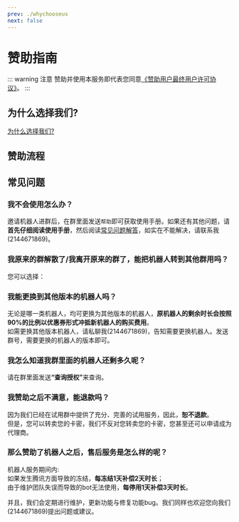 ```yaml
---
prev: ./whychooseus
next: false
---
```

# 赞助指南

::: warning 注意
赞助并使用本服务即代表您同意[《赞助用户最终用户许可协议》](/EULA)。
:::

## 为什么选择我们?
[为什么选择我们?](/shop/whychooseus.html)



## 赞助流程
<a-alert type="info" message="提示" show-icon>
<template slot="description">
可前往<b><a href="/announcement/saleactivity.html">此处</a></b>确认促销&优惠活动的举办情况和具体优惠。
</template>
</a-alert>
<template>
  <a-steps direction="vertical" :current="4" >
    <a-step v-for='item in vertical_steps' :title='item.title' :subTitle='item.subTitle'>
      <a-icon slot="icon" :type="item.icon" />
    <template slot="description">
      <div v-show="item.id===0">
        <a-tabs default-active-key="1" :size="size" @change="callback">
          <a-tab-pane key="1" tab="会战版">
            会战版只有yobot的相关功能，包括带网页的会战管理系统和一系列的伤害统计图表等，能满足基本的会战需求，<b>适合只用于会战的人。</B></br>赞助<b>5.99元/月</b>即可使用这个机器人。
          </a-tab-pane>
          <a-tab-pane key="2" tab="会战实用版">
            标准版在会战功能之外加入了更多的实用功能，包括:jjc查询、rank表速查、日程表、会战排名、会战报告等，使得其能满足游戏过程中的大部分需求。<b>适合希望其不仅能用于会战，还能用于游戏的其他方面的人</B>。<br>赞助<b>14.99元/月</b>即可使用这个机器人。
          </a-tab-pane>
          <a-tab-pane key="3" tab="娱乐版">
            娱乐版加入了大量的娱乐功能，如你问我答、pcr版的每日运势、网抑云语录、集卡游戏和大头菜市场等等。当然，还有一些神秘的隐藏功能(笑)。另外，为了功能的纯粹性，剥离了会战功能与大部分实用功能。<b>但是，考虑到部分群的实际需要，保留了竞技场查询功能。默认禁用，使用前请按照说明启用。</b>藉由使用本版本的机器人，可以满足大部分的娱乐需求。<b>适合只用于娱乐的人。</B><br>赞助<b>15.99元/月</b>即可使用这个机器人。
          </a-tab-pane>
          <a-tab-pane key="4" tab="终极版">
            终极版是<b>会战&实用版</b>与<b>娱乐版</b>的组合套装，既可以满足会战管理的需要，也可以满足在会战间隙的娱乐需求。<b>适合需求广泛，需要功能面面俱到的人。</B><br>赞助<b>17.99元/月</b>即可使用这个机器人。<b>(比单买两个版本劲省12.99元！)</b>
          </a-tab-pane>
        </a-tabs>
      </div>
        <div v-show="item.id===1">
          <a-tabs default-active-key="1" :size="size" @change="callback">
            <a-tab-pane key="1" tab="自助赞助">
              <a-alert type="info" show-icon >
              <template slot="message">商店目前支持以下支付方式：<a-icon type="alipay" :style="{ fontSize: '20px' }"/> </br>如果您希望使用 <a-icon type="wechat" :style="{ fontSize: '20px' }" /> <a-icon type="qq" :style="{ fontSize: '20px' }" /> 进行赞助或您身处境外，请转到“联系维护组赞助”。</template>
              </a-alert>
              <p>决定了赞助的机器人的类型之后，就请点击下方按钮打开商店页面，然后按流程完成赞助。若下方图片过小，您可以点击图片来放大。</p>
              <a-button type="primary">
                <a href="http://shop.xcwbot.com" target="_blank">打开商店页面</a>
              </a-button>
              <template>
                <div>
                  <a-steps :current="current_shop" @change="onChange_shop">
                    <a-step v-for="item in steps_shop" :key="item.title" :title="item.title" :description="item.description" />
                  </a-steps>
                  <div class="steps-content">
                    <p v-html="steps_shop[current_shop].content"></p>
                    <img :src="steps_shop[current_shop].image" :height="steps_shop[current_shop].image_height"/>
                  </div>
                  <div class="steps-action">
                    <a-button v-if="current_shop < steps_shop.length - 1" type="primary" @click="next_shop">
                      下一步
                    </a-button>
                    <a-button v-if="current_shop == steps_shop.length - 1" type="primary">
                      结束
                    </a-button>
                    <a-button v-if="current_shop > 0" style="margin-left: 8px" @click="prev_shop">
                      上一步
                    </a-button>
                  </div>
                </div>
              </template>
            </a-tab-pane>
            <a-tab-pane key="2" tab="联系维护组赞助" force-render>
              <a-alert type="info" show-icon>
                <template slot="message">如您联系维护组进行赞助，可使用以下支付方式：
                  <a-icon type="alipay" :style="{ fontSize: '20px' }" />  <a-icon type="wechat" :style="{ fontSize: '20px' }" /> <a-icon type="qq" :style="{ fontSize: '20px' }" />
                </template>
              </a-alert>
              首先，请点击下方按钮<b>联系维护组</b>。<br><a-button type="primary">
                <a href="/about/#%E8%81%94%E7%B3%BB%E6%88%91%E4%BB%AC" target="_blank">联系维护组</a>
              </a-button><br>然后，您只需要向维护组提供您需要赞助的<b>版本</b>和<b>时长</b>以及想使用的<b>支付方式</b>。<br>之后，维护组便会返回一张支付二维码。<br><b>支付后</b>，您会同自助赞助一样得到一个<b>卡密</b>，请照下个步骤进行激活。
            </a-tab-pane>
          </a-tabs>
        </div>
        <div v-show="item.id===2">
          <a-steps :current="current" @change="onChange">
            <a-step v-for="item in steps" :key="item.title" :title="item.title" />
          </a-steps>
          <div class="steps-content">
            <p v-html="steps[current].content"></p>
            <img :src="steps[current].image" :height="steps[current].image_height" />
          </div>
          <div class="steps-action">
            <a-button v-if="current < steps.length - 1" type="primary" @click="next">
              下一步
            </a-button>
            <a-button v-if="current == steps.length - 1" type="primary" @click="">
              结束
            </a-button>
            <a-button v-if="current > 0" style="margin-left: 8px" @click="prev">
              上一步
            </a-button>
          </div>
        </div>
          <div v-show="item.id===3">
            <a-tabs default-active-key="1" @change="callback">
              <a-tab-pane key="1" tab="我是第一次使用...">
                或许您注意到了上一步最后的提示信息中有<b>“为你分配的Bot：...”</b>字样(如下图所示)。没有注意到也没有关系，这一行是告诉您应该<b>加这个QQ号为好友并邀请入群</b>。因为你私聊的机器人仅仅只是为了<b>激活</b>和<b>试用</b>存在的，你<b>不能</b>直接邀请它。待您向前面所说的机器人发送邀请并同意后，整个流程就结束了。<b>最后，祝您玩得开心！</b><br>
                <img src="https://image.pcrbotlink.top/register_1_end.jpg " height='400'>
              </a-tab-pane>
              <a-tab-pane key="2" tab="我已经使用过一会了..." force-render>
                <b>您已经完成了所有的步骤！祝您玩得开心！</b>
              </a-tab-pane>
            </a-tabs>
          </div>
    </template>
    </a-step>
  </a-steps>
</template>




## 常见问题
### 我不会使用怎么办？
邀请机器人进群后，在群里面发送`帮助`即可获取使用手册。如果还有其他问题，请<b>首先仔细阅读使用手册</b>，然后阅读[常见问题解答](/guide/qa)，如实在不能解决，请联系我(2144671869)。

### 我原来的群解散了/我离开原来的群了，能把机器人转到其他群用吗？
您可以选择：

<template>
  <div>
    <a-tabs default-active-key="1" :size="size" @change="callback">
      <a-tab-pane key="1" tab="自助转移">
        <template>
  <div>
    <a-steps :current="current_auto" @change="onChange_auto">
      <a-step v-for="item in steps_auto" :key="item.title" :title="item.title" :description="item.description" />
    </a-steps>
    <div class="steps-content">
      <p v-html="steps_auto[current_auto].content"></p>
      <img :src="steps_auto[current_auto].image" :height="steps_auto[current_auto].image_height" />
    </div>
    <div class="steps-action">
      <a-button v-if="current_auto < steps_auto.length - 1" type="primary" @click="next_auto">
        下一步
      </a-button>
      <a-button
        v-if="current_auto == steps_auto.length - 1"
        type="primary"
      >
        结束
      </a-button>
      <a-button v-if="current_auto > 0" style="margin-left: 8px" @click="prev_auto">
        上一步
      </a-button>
    </div>
  </div>
</template>
<style scoped>
.steps-content {
  margin-top: 16px;
  border: 1px dashed #e9e9e9;
  border-radius: 6px;
  background-color: #fafafa;
  min-height: 200px;
  text-align: center;
  padding-top: 80px;
}
.steps-action {
  margin-top: 24px;
}
</style>
      </a-tab-pane>
      <a-tab-pane key="2" tab="联系维护组转移" force-render>
        <a-button type="primary">
          <a href="/about/#%E8%81%94%E7%B3%BB%E6%88%91%E4%BB%AC" target="_blank">联系维护组</a>
        </a-button><br>
      <b>您只需要告知维护组需要转出授权的群号，转入授权的群号和版本即可。</b>
      </a-tab-pane>
    </a-tabs>
  </div>
</template>

### 我能更换到其他版本的机器人吗？
无论是哪一类机器人，均可更换为其他版本的机器人，<b>原机器人的剩余时长会按照90%的比例以优惠券形式冲抵新机器人的购买费用</b>。  
如需更换其他版本机器人，请私聊我(2144671869)，告知需要更换机器人。发送群号，需要更换的机器人的版本即可。

### 我怎么知道我群里面的机器人还剩多久呢？
请在群里面发送<b>“查询授权”</b>来查询。

### 我赞助之后不满意，能退款吗？
因为我们已经在试用群中提供了充分、完善的试用服务，因此，<b>恕不退款</b>。  
但是，您可以转卖您的卡密，我们不反对您转卖您的卡密，您甚至还可以申请成为代理商。

### 那么赞助了机器人之后，售后服务是怎么样的呢？
机器人服务期间内:  
如果发生腾讯方面导致的冻结，<b>每冻结1天补偿2天时长</b>；  
由于维护团队失误而导致的bot无法使用，<b>每停用1天补偿3天时长</b>。  

并且，我们会定期进行维护，更新功能与修复功能bug。我们同样也欢迎您向我们(2144671869)提出问题或建议。


<script>
export default {
  data() {
    return {
      current_auto: 0,
      current_shop:0,
      current:0,
      size: 'large',
      steps_shop: [
        {
          title: '选择类型和时长',
          content: '<b>打开页面后，首先选择赞助类型和赞助时长，此处以会战版+月卡为例</b><br/>',
          image:'https://image.pcrbotlink.top/shopping-1.jpg',
          image_height:''
        },
        {
          title: '填写相关信息', 
          content: '<b>在此您需要填写联系邮箱，用来收取卡密；并直接在“查询密码”框内输入一个密码用于之后订单的查询。此外，如果您有优惠券，可以填入“优惠券”栏。</b><br/>',
          image: 'https://image.pcrbotlink.top/shopping-2.jpg',
          image_height:'400'
        },
        {
          title: '选择支付方式',
          content: '<b>确认填写的各项信息无误后，选择一种支付方式付款。</b><br/>',
          image: 'https://image.pcrbotlink.top/shopping-3.jpg',
          image_height:''
        },
        {
          title: '完成赞助并获得卡密',
          content: '<b>付款成功后，会自动跳转到提取卡密页面。若没有跳转，请</b><a href="https://shop3.xcwbot.com/#/record" target="_blank">查询订单</a><b>获取卡密。之后，请按照下个步骤所述将卡密激活。</b><br/>',
          image: 'https://image.pcrbotlink.top/shopping-4.jpg',
          image_height:'400'
        },
      ],
      steps: [
        {
          title: '加入群聊',
          content: '<b>首先，请加入群</b><a href="https://qm.qq.com/cgi-bin/qm/qr?k=hn4VL3tMGWcBsjydBncDcxyhKsjYWpKi&jump_from=webapi">626463935</a>。<b>关于机器人的维护、更新、故障和活动等事项都会在里面公布。</b>如果已经加入了可以跳过。',
          image: '',
          image_height: ''
        },
        {
          title: '添加机器人好友',
          content: '<b>之后添加群内机器人(管理员，群主不是机器人)为好友</b>，如果已经添加了可以跳过。',
          image: '',
          image_height: ''
        },
        {
          title: '发送指令',
          content: '<b>待机器人同意您的好友申请之后，向其私聊发送“充值”(如果机器人已经在您的群中，直接在群中at机器人发送充值根据提示发送卡密即可)，然后根据提示发送群号和卡密，成功后机器人会给予您如下图的提示。</b>',
          image: 'https://image.pcrbotlink.top/register_1.jpg',
          image_height: '400',
        }],
      steps_auto: [
        {
          title: '先决条件',
          description: '自助转移授权需要满足的条件',
          content: '如果要进行自助转移，以下条件必须<b>同时满足</b>，不能满足的请转到<b>“联系维护组转移”</b>由维护组<b>手动</b>为您转移：</br>1.需要转出授权的群<b>状态正常</b>(即未被冻结或解散)<br>2.机器人转移时<b>在群中</b>(若不在，请先邀请入群)<br>3.进行转移的人至少是转出群的<b>管理员或以上</b>',
          image: '',
          image_height: '',
        },
        {
          title: '生成转移码',
          description: '在转出群中at机器人并发送指令',
          content: '<b>由转出群的管理员或以上的at机器人并发送“转移授权”，然后根据提示发送转入群群号</b>',
          image: 'https://image.pcrbotlink.top/transfer_1.png',
          image_height: '',
        },
        {
          title: '使用转移码确认转移',
          description: '私聊机器人并发送指令',
          content: '<b>同样由转出群的管理员或以上的私聊机器人发送“转移授权”，然后完成确认转移流程</b>',
          image: 'https://image.pcrbotlink.top/transfer_2.png',
          image_height: '400',
        },
      ],
      vertical_steps:[
          {
              id:0,
              title:'对比选择',
              icon:'read',
              subTitle:'了解版本区别并选择适合的机器人'
          },
          {
              id:1,
              title:'完成赞助并获得卡密',
              icon:'money-collect',
              subTitle:'自助赞助或联系维护组赞助'
          },
          {
              id:2,
              title:'激活卡密',
              icon:'user-add',
              subTitle:'私聊机器人或在原有群中激活'
          },
          {
              id:3,
              title:'最后一步？',
              icon:'smile',
              subTitle:'Have Fun！'
          }],
      };
  },
  methods: {
    callback(key) {
      console.log(key);
    },
    next() {
      this.current++;
    },
    next_auto() {
      this.current_auto++;
    },
    prev() {
      this.current--;
    },
    prev_auto() {
      this.current_auto--;
    },
    next_shop() {
      this.current_shop++;
    },
    prev_shop() {
      this.current_shop--;
    },
    onChange(current) {
      console.log('onChange:', current);
      this.current = current;
    },
    onChange_auto(current) {
      console.log('onChange:', current);
      this.current_auto = current;
    },
    onChange_shop(current) {
      console.log('onChange:', current);
      this.current_shop = current;
    },
  },
};
</script>